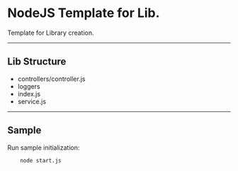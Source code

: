 NodeJS Template for Lib.
===========

Template for Library creation.

-------------

## Lib Structure

* controllers/controller.js  
* loggers 
* index.js 
* service.js 

-------------

## Sample

Run sample initialization:

        node start.js